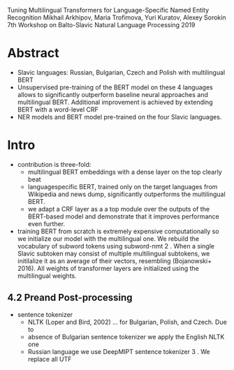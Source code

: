 Tuning Multilingual Transformers for Language-Specific Named Entity Recognition 
Mikhail Arkhipov, Maria Trofimova, Yuri Kuratov, Alexey Sorokin
7th Workshop on Balto-Slavic Natural Language Processing 2019

# Abstract

* Slavic languages: Russian, Bulgarian, Czech and Polish with multilingual BERT
* Unsupervised pre-training of the BERT model on these 4 languages allows to
  significantly outperform baseline neural approaches and multilingual BERT.
  Additional improvement is achieved by extending BERT with a word-level CRF
* NER models and BERT model pre-trained on the four Slavic languages.

# Intro

* contribution is three-fold: 
  * multilingual BERT embeddings with a dense layer on the top clearly beat
  * languagespecific BERT, trained only on the target languages from Wikipedia
    and news dump, significantly outperforms the multilingual BERT. 
  * we adapt a CRF layer as a a top module over the outputs of the BERT-based
    model and demonstrate that it improves performance even further.
* training BERT from scratch is extremely expensive computationally so we
  initialize our model with the multilingual one.  We rebuild the vocabulary of
  subword tokens using subword-nmt 2 . When a single Slavic subtoken may
  consist of multiple multilingual subtokens, we initilalize it as an average
  of their vectors, resembling (Bojanowski+ 2016). All weights of transformer
  layers are initialized using the multilingual weights.

## 4.2 Preand Post-processing

* sentence tokenizer
  * NLTK (Loper and Bird, 2002) ... for Bulgarian, Polish, and Czech. Due to
  * absence of Bulgarian sentence tokenizer we apply the English NLTK one
  * Russian language we use DeepMIPT sentence tokenizer 3 .  We replace all UTF
